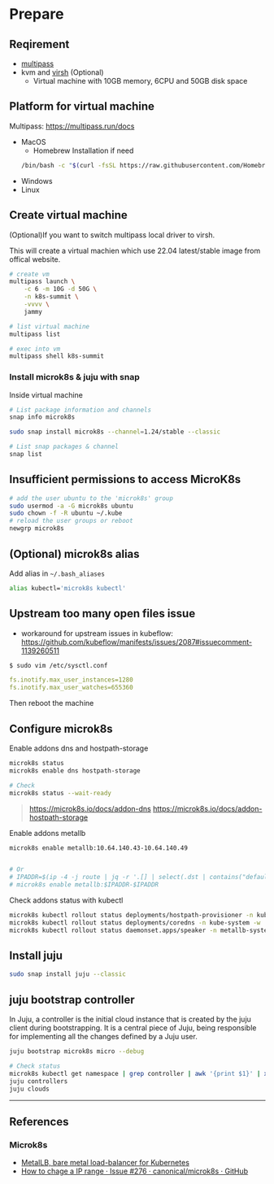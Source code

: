 # Prepare

## Reqirement

* [multipass](https://multipass.run/)
* kvm and [virsh](https://www.libvirt.org/manpages/virsh.html) (Optional)
    * Virtual machine with 10GB memory, 6CPU and 50GB disk space

## Platform for virtual machine

Multipass: https://multipass.run/docs

* MacOS
  * Homebrew Installation if need
  ``` bash
  /bin/bash -c "$(curl -fsSL https://raw.githubusercontent.com/Homebrew/install/master/install.sh)"
  ```
* Windows
* Linux

## Create virtual machine


(Optional)If you want to switch multipass local driver to virsh.

This will create a virtual machien which use 22.04 latest/stable image from offical website.

```sh
# create vm
multipass launch \
    -c 6 -m 10G -d 50G \
    -n k8s-summit \
    -vvvv \
    jammy

# list virtual machine
multipass list

# exec into vm
multipass shell k8s-summit
```

### Install microk8s & juju with snap

Inside virtual machine

```sh
# List package information and channels
snap info microk8s

sudo snap install microk8s --channel=1.24/stable --classic

# List snap packages & channel
snap list
```

## Insufficient permissions to access MicroK8s

```sh
# add the user ubuntu to the 'microk8s' group
sudo usermod -a -G microk8s ubuntu
sudo chown -f -R ubuntu ~/.kube
# reload the user groups or reboot
newgrp microk8s
```

## (Optional) microk8s alias

Add alias in `~/.bash_aliases`

```sh
alias kubectl='microk8s kubectl'
```

## Upstream too many open files issue

* workaround for upstream issues in kubeflow: https://github.com/kubeflow/manifests/issues/2087#issuecomment-1139260511

```sh
$ sudo vim /etc/sysctl.conf
```


```yaml
fs.inotify.max_user_instances=1280
fs.inotify.max_user_watches=655360
```

Then reboot the machine


## Configure microk8s

Enable addons dns and hostpath-storage

```sh
microk8s status
microk8s enable dns hostpath-storage

# Check
microk8s status --wait-ready
```

> https://microk8s.io/docs/addon-dns
> https://microk8s.io/docs/addon-hostpath-storage

Enable addons metallb

```sh
microk8s enable metallb:10.64.140.43-10.64.140.49


# Or
# IPADDR=$(ip -4 -j route | jq -r '.[] | select(.dst | contains("default")) | .prefsrc')
# microk8s enable metallb:$IPADDR-$IPADDR
```

Check addons status with kubectl

```sh
microk8s kubectl rollout status deployments/hostpath-provisioner -n kube-system -w
microk8s kubectl rollout status deployments/coredns -n kube-system -w
microk8s kubectl rollout status daemonset.apps/speaker -n metallb-system -w
```

## Install juju 

```sh
sudo snap install juju --classic
```

## juju bootstrap controller

In Juju, a controller is the initial cloud instance that is created by the juju client during bootstrapping. It is a central piece of Juju, being responsible for implementing all the changes defined by a Juju user.


```sh
juju bootstrap microk8s micro --debug

# Check status
microk8s kubectl get namespace | grep controller | awk '{print $1}' | xargs microk8s kubectl get all -n
juju controllers
juju clouds
```

---

## References

### Microk8s

* [MetalLB, bare metal load-balancer for Kubernetes](https://metallb.universe.tf/)
* [How to chage a IP range · Issue #276 · canonical/microk8s · GitHub](https://github.com/canonical/microk8s/issues/276#issuecomment-687663776)
